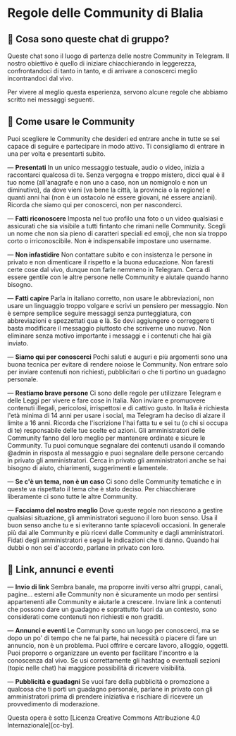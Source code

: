 # Regole delle Community di Blalia


## 👥 Cosa sono queste chat di gruppo?

Queste chat sono il luogo di partenza delle nostre Community in Telegram. 
Il nostro obiettivo è quello di iniziare chiacchierando in leggerezza, confrontandoci di tanto in tanto, e di arrivare a conoscerci meglio incontrandoci dal vivo.

Per vivere al meglio questa esperienza, servono alcune regole che abbiamo scritto nei messaggi seguenti.


## 💬 Come usare le Community

Puoi scegliere le Community che desideri ed entrare anche in tutte se sei capace di seguire e partecipare in modo attivo.
Ti consigliamo di entrare in una per volta e presentarti subito.

— **Presentati**
In un unico messaggio testuale, audio o video, inizia a raccontarci qualcosa di te. Senza vergogna e troppo mistero, dicci qual è il tuo nome (all'anagrafe e non uno a caso, non un nomignolo e non un diminutivo), da dove vieni (va bene la città, la provincia o la regione) e quanti anni hai (non è un ostacolo né essere giovani, né essere anziani). Ricorda che siamo qui per conoscerci, non per nasconderci.

— **Fatti riconoscere**
Imposta nel tuo profilo una foto o un video qualsiasi e assicurati che sia visibile a tutti fintanto che rimani nelle Community. Scegli un nome che non sia pieno di caratteri speciali ed emoji, che non sia troppo corto o irriconoscibile. Non è indispensabile impostare uno username.

— **Non infastidire**
Non contattare subito e con insistenza le persone in privato e non dimenticare il rispetto e la buona educazione. Non faresti certe cose dal vivo, dunque non farle nemmeno in Telegram. Cerca di essere gentile con le altre persone nelle Community e aiutale quando hanno bisogno.

— **Fatti capire**
Parla in italiano corretto, non usare le abbreviazioni, non usare un linguaggio troppo volgare e scrivi un pensiero per messaggio. Non è sempre semplice seguire messaggi senza punteggiatura, con abbreviazioni e spezzettati qua e là. Se devi aggiungere o correggere ti basta modificare il messaggio piuttosto che scriverne uno nuovo. Non eliminare senza motivo importante i messaggi e i contenuti che hai già inviato.

— **Siamo qui per conoscerci**
Pochi saluti e auguri e più argomenti sono una buona tecnica per evitare di rendere noiose le Community. Non entrare solo per inviare contenuti non richiesti, pubblicitari o che ti portino un guadagno personale.

— **Restiamo brave persone**
Ci sono delle regole per utilizzare Telegram e delle Leggi per vivere e fare cose in Italia. Non inviare e promuovere contenuti illegali, pericolosi, irrispettosi e di cattivo gusto. In Italia è richiesta l'età minima di 14 anni per usare i social, ma Telegram ha deciso di alzare il limite a 16 anni. Ricorda che l'iscrizione l'hai fatta tu e sei tu (o chi si occupa di te) responsabile delle tue scelte ed azioni. Gli amministratori delle Community fanno del loro meglio per mantenere ordinate e sicure le Community. Tu puoi comunque segnalare dei contenuti usando il comando @admin in risposta al messaggio e puoi segnalare delle persone cercando in privato gli amministratori. Cerca in privato gli amministratori anche se hai bisogno di aiuto, chiarimenti, suggerimenti e lamentele.

— **Se c'è un tema, non è un caso**
Ci sono delle Community tematiche e in queste va rispettato il tema che è stato deciso. Per chiacchierare liberamente ci sono tutte le altre Community.

— **Facciamo del nostro meglio**
Dove queste regole non riescono a gestire qualsiasi situazione, gli amministratori seguono il loro buon senso. Usa il buon senso anche tu e si eviteranno tante spiacevoli occasioni. In generale più dai alle Community e più ricevi dalle Community e dagli amministratori. Fidati degli amministratori e segui le indicazioni che ti danno. Quando hai dubbi o non sei d'accordo, parlane in privato con loro.


## 👥 **Link, annunci e eventi**

— **Invio di link**
Sembra banale, ma proporre inviti verso altri gruppi, canali, pagine… esterni alle Community non è sicuramente un modo per sentirsi appartenenti alle Community e aiutarle a crescere. Inviare link a contenuti che possono dare un guadagno e soprattutto fuori da un contesto, sono considerati come contenuti non richiesti e non graditi.

— **Annunci e eventi**
Le Community sono un luogo per conoscerci, ma se dopo un po' di tempo che ne fai parte, hai necessità o piacere di fare un annuncio, non è un problema. Puoi offrire e cercare lavoro, alloggio, oggetti. Puoi proporre o organizzare un evento per facilitare l'incontro e la conoscenza dal vivo. Se usi correttamente gli hashtag o eventuali sezioni (topic nelle chat) hai maggiore possibilità di ricevere visibilità.

— **Pubblicità e guadagni**
Se vuoi fare della pubblicità o promozione a qualcosa che ti porti un guadagno personale, parlane in privato con gli amministratori prima di prendere iniziativa e rischiare di ricevere un provvedimento di moderazione.


Questa opera è sotto [Licenza Creative Commons Attribuzione 4.0 Internazionale][cc-by].
